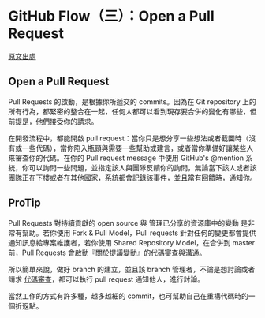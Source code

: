 # GitHub Flow（三）：Open a Pull Request

[原文出處](https://guides.github.com/introduction/flow/)

## Open a Pull Request
Pull Requests 的啟動，是根據你所遞交的 commits。因為在 Git repository 上的所有行為，都緊密的整合在一起，任何人都可以看到現存要合併的變化有哪些，但前提是，他們接受你的請求。

在開發流程中，都能開啟 pull request：當你只是想分享一些想法或者截圖時（沒有或一些代碼），當你陷入瓶頸與需要一些幫助或建言，或者當你準備好讓某些人來審查你的代碼。在你的 Pull request message 中使用 GitHub's @mention 系統，你可以詢問一些問題，並指定該人與團隊反饋你的詢問，無論當下該人或者該團隊正在下樓或者在其他國家，系統都會記錄該事件，並且當有回饋時，通知你。

## ProTip

Pull Requests 對持續貢獻的 open source 與 管理已分享的資源庫中的變動 是非常有幫助。若你使用 Fork & Pull Model，Pull requests 針對任何的變更都會提供通知訊息給專案維護者，若你使用 Shared Repository Model，在合併到 master 前，Pull Requests 會啟動『關於提議變動』的代碼審查與溝通。

所以簡單來說，做好 branch 的建立，並且該 branch 管理者，不論是想討論或者請求 [代碼審查](http://maxdev.huder.link/2015/07/pre-merge-code-reviews.html)，都可以執行 pull request 通知他人，進行討論。

當然工作的方式有許多種，越多越細的 commit，也可幫助自己在重構代碼時的一個折返點。